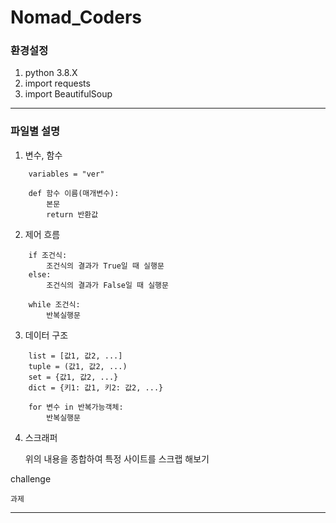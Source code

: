 # Nomad_Coders

### 환경설정

1. python 3.8.X
2. import requests
3. import BeautifulSoup

***
### 파일별 설명

1. 변수, 함수

~~~
    variables = "ver"

    def 함수 이름(매개변수):
        본문
        return 반환값
~~~
2. 제어 흐름
   
~~~
    if 조건식:
        조건식의 결과가 True일 때 실행문
    else:
        조건식의 결과가 False일 때 실행문
    
    while 조건식:
        반복실행문
~~~
3. 데이터 구조

~~~
    list = [값1, 값2, ...]
    tuple = (값1, 값2, ...)
    set = {값1, 값2, ...}
    dict = {키1: 값1, 키2: 값2, ...}

    for 변수 in 반복가능객체:
        반복실행문
~~~
4. 스크래퍼


    위의 내용을 종합하여 특정 사이트를 스크랩 해보기

challenge


    과제

***
    